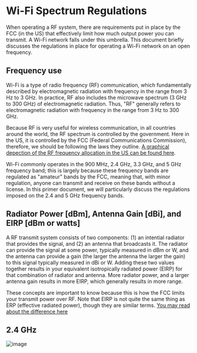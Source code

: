 # Wi-Fi Spectrum Regulations
When operating a RF system, there are requirements put in place by the FCC (in the US) that effectively limit how much output power you can transmit.  A Wi-Fi network falls under this umbrella.  This document briefly discusses the regulations in place for operating a Wi-Fi network on an open frequency.

## Frequency use
Wi-Fi is a type of radio frequency (RF) communication, which fundamentally described by electromagnetic radiation with frequency in the range from 3 Hz to 3 GHz.  In practice, RF also includes the microwave spectrum (3 GHz to 300 GHz) of electromagnetic radiation.  Thus, "RF" generally refers to electromagnetic radiation with frequency in the range from 3 Hz to 300 GHz.  

Because RF is very useful for wireless communication, in all countries around the world, the RF spectrum is controlled by the government.  Here in the US, it is controlled by the FCC (Federal Communications Commission), therefore, we should be following the laws they outline.  [A graphical depection of the RF frequency allocation in the US can be found here](https://www.ntia.doc.gov/files/ntia/publications/2003-allochrt.pdf).  

Wi-Fi commonly operates in the 900 MHz, 2.4 GHz, 3.3 GHz, and 5 GHz frequency band; this is largely because these frequency bands are regulated as "amateur" bands by the FCC, meaning that, with minor regulation, anyone can transmit and receive on these bands without a license.  In this primer document, we will particularly discuss the regulations imposed on the 2.4 and 5 GHz frequency bands.

## Radiator Power [dBm], Antenna Gain [dBi], and EIRP [dBm or watts]
A RF transmit system consists of two components: (1) an intential radiator that provides the signal, and (2) an antenna that broadcasts it.  The radiator can provide the signal at some power, typically measured in dBm or W, and the antenna can provide a gain (the larger the antenna the larger the gain) to this signal typically measured in dBi or W.  Adding these two values together results in your equivalent isotropically radiated power (EIRP) for that combination of radiator and antenna.  More radiator power, and a larger antenna gain results in more EIRP, which generally results in more range.  

These concepts are important to know because this is how the FCC limits your transmit power over RF.  Note that EIRP is not quite the same thing as ERP (effective radiated power), though they are similar terms.  [You may read about the difference here](https://en.wikipedia.org/wiki/Effective_radiated_power)

## 2.4 GHz
![image](https://github.com/riplaboratory/Kanaloa/blob/master/PrimerDocuments/wifiSpectrumRegulations/FCC2.4GHzBANDRULES(POINT-TO-POINT).PNG)
